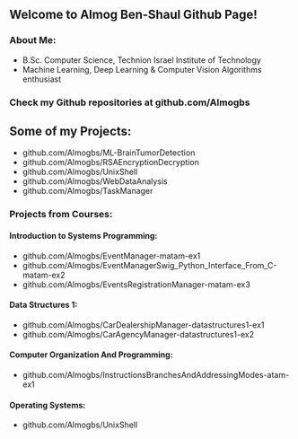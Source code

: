 ## Welcome to Almog Ben-Shaul Github Page!

### About Me:
- B.Sc. Computer Science, Technion Israel Institute of Technology
- Machine Learning, Deep Learning & Computer Vision Algorithms enthusiast

### Check my Github repositories at github.com/Almogbs

## Some of my Projects:
- github.com/Almogbs/ML-BrainTumorDetection
- github.com/Almogbs/RSAEncryptionDecryption
- github.com/Almogbs/UnixShell
- github.com/Almogbs/WebDataAnalysis
- github.com/Almogbs/TaskManager

### Projects from Courses:
#### Introduction to Systems Programming:
- github.com/Almogbs/EventManager-matam-ex1
- github.com/Almogbs/EventManagerSwig_Python_Interface_From_C-matam-ex2
- github.com/Almogbs/EventsRegistrationManager-matam-ex3

#### Data Structures 1:
- github.com/Almogbs/CarDealershipManager-datastructures1-ex1
- github.com/Almogbs/CarAgencyManager-datastructures1-ex2

#### Computer Organization And Programming:
- github.com/Almogbs/InstructionsBranchesAndAddressingModes-atam-ex1

#### Operating Systems:
- github.com/Almogbs/UnixShell
